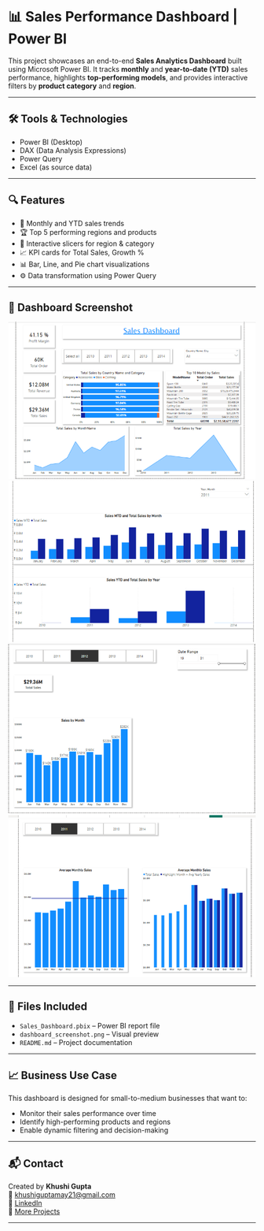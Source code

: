 # 📊 Sales Performance Dashboard | Power BI

This project showcases an end-to-end **Sales Analytics Dashboard** built using Microsoft Power BI. It tracks **monthly** and **year-to-date (YTD)** sales performance, highlights **top-performing models**, and provides interactive filters by **product category** and **region**.

---

## 🛠️ Tools & Technologies
- Power BI (Desktop)
- DAX (Data Analysis Expressions)
- Power Query
- Excel (as source data)

---

## 🔍 Features
- 📅 Monthly and YTD sales trends
- 🏆 Top 5 performing regions and products
- 🔄 Interactive slicers for region & category
- 📈 KPI cards for Total Sales, Growth %
- 📊 Bar, Line, and Pie chart visualizations
- ⚙️ Data transformation using Power Query

---

## 📸 Dashboard Screenshot

![Sales Dashboard Screenshot](https://github.com/Khushi-gupta21/Sales_Dashboard/blob/intermediate/Screenshots/Screenshot%20(1).png)
![Sales Dashboard Screenshot](https://github.com/Khushi-gupta21/Sales_Dashboard/blob/intermediate/Screenshots/Screenshot%20(2).png)
![Sales Dashboard Screenshot](https://github.com/Khushi-gupta21/Sales_Dashboard/blob/intermediate/Screenshots/Screenshot%20(3).png)
![Sales Dashboard Screenshot](https://github.com/Khushi-gupta21/Sales_Dashboard/blob/intermediate/Screenshots/Screenshot%20(4).png)

---

## 📁 Files Included
- `Sales_Dashboard.pbix` – Power BI report file  
- `dashboard_screenshot.png` – Visual preview  
- `README.md` – Project documentation

---

## 📈 Business Use Case
This dashboard is designed for small-to-medium businesses that want to:
- Monitor their sales performance over time
- Identify high-performing products and regions
- Enable dynamic filtering and decision-making

---

## 📬 Contact
Created by **Khushi Gupta**  
📧 [khushiguptamay21@gmail.com](mailto:khushiguptamay21@gmail.com)  
🔗 [LinkedIn](https://www.linkedin.com/in/khushi-gupta-b0742a203)  
📂 [More Projects](https://github.com/Khushi-gupta21)

---

